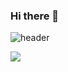 ### Hi there 👋
![header](https://capsule-render.vercel.app/api?type=rect&color=timeGradient&text=Jisang%_Yun)

<img src="https://img.shields.io/badge/RUST-000000?style=for-the-badge&logo=rust&logoColor=white">


<!--
**js02sh/js02sh** is a ✨ _special_ ✨ repository because its `README.md` (this file) appears on your GitHub profile.

Here are some ideas to get you started:

- 🔭 I’m currently working on ...
- 🌱 I’m currently learning ...
- 👯 I’m looking to collaborate on ...
- 🤔 I’m looking for help with ...
- 💬 Ask me about ...
- 📫 How to reach me: ...
- 😄 Pronouns: ...
- ⚡ Fun fact: ...
-->
